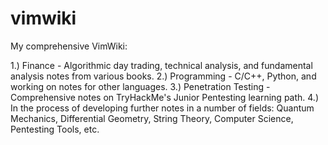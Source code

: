 # vimwiki
My comprehensive VimWiki:

1.) Finance - Algorithmic day trading, technical analysis, and fundamental analysis notes from various books.
2.) Programming - C/C++, Python, and working on notes for other languages.
3.) Penetration Testing - Comprehensive notes on TryHackMe's Junior Pentesting learning path.
4.) In the process of developing further notes in a number of fields: Quantum Mechanics, Differential Geometry, String Theory, Computer Science, Pentesting Tools, etc.
